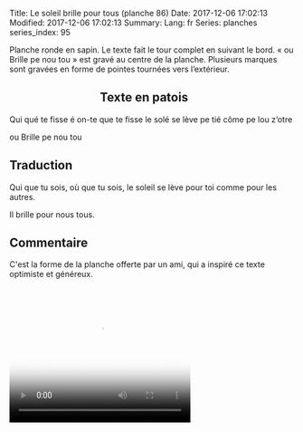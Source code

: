 Title: Le soleil brille pour tous (planche 86)
Date: 2017-12-06 17:02:13
Modified: 2017-12-06 17:02:13
Summary: 
Lang: fr
Series: planches
series_index: 95

Planche ronde en sapin. Le texte fait le tour complet en suivant le
bord. « ou Brille pe nou tou » est gravé au centre de la
planche. Plusieurs marques sont gravées en forme de pointes tournées
vers l’extérieur.

<figure class="image-block" style="float: left;">
  <img alt="" src="{static}/images/planche_86.png">
  <figcaption style="max-width: 530px"></figcaption>
</figure>

<figure class="image-block" style="float: left;">
  <img alt="" src="{static}/images/planche_86_bas.png">
  <figcaption style="max-width: 530px"></figcaption>
</figure>

## Texte en patois

Qui qué te fisse é on-te que te fisse le solé se lève pe tié côme pe
lou z‘otre

ou Brille  pe  nou  tou

## Traduction

Qui que tu sois, où que tu sois, le soleil se lève pour toi comme pour
les autres.

Il brille pour nous tous.

## Commentaire

C'est la forme de la planche offerte par un ami, qui a inspiré ce
texte optimiste et généreux.


<video width="320" height="240" controls
  poster="{static}/images/thumbnails/video_86.jpg">
  <source src="https://d1njpgd0ygatdn.cloudfront.net/video_86.mp4" type="video/mp4">
</video>
